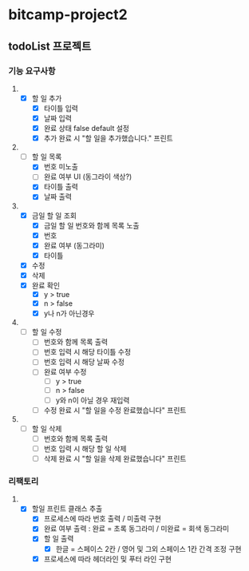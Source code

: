 # bitcamp-project2
## todoList 프로젝트

### 기능 요구사항
1. - [x] 할 일 추가
     - [x] 타이틀 입력
     - [x] 날짜 입력
     - [x] 완료 상태 false default 설정 
     - [x] 추가 완료 시 "할 일을 추가했습니다." 프린트
2. - [ ] 할 일 목록
     - [x] 번호 미노출 
     - [ ] 완료 여부 UI (동그라이 색상?)
     - [x] 타이틀 출력
     - [x] 날짜 출력
3. - [x] 금일 할 일 조회
     - [x] 금일 할 일 번호와 함께 목록 노출
     - [x] 번호
     - [x] 완료 여부 (동그라미)
     - [x] 타이틀
   - [x] 수정
   - [x] 삭제
   - [x] 완료 확인
     - [x] y > true
     - [x] n > false
     - [x] y나 n가 아닌경우
4. - [ ] 할 일 수정
     - [ ] 번호와 함께 목록 출력
     - [ ] 번호 입력 시 해당 타이틀 수정
     - [ ] 번호 입력 시 해당 날짜 수정
     - [ ] 완료 여부 수정
       - [ ] y > true
       - [ ] n > false
       - [ ] y와 n이 아닐 경우 재입력
     - [ ] 수정 완료 시 "할 일을 수정 완료했습니다" 프린트
5. - [ ] 할 일 삭제
     - [ ] 번호와 함께 목록 출력
     - [ ] 번호 입력 시 해당 할 일 삭제
     - [ ] 삭제 완료 시 "할 일을 삭제 완료했습니다" 프린트

### 리팩토리
1. - [x] 할일 프린트 클래스 추출
     - [x] 프로세스에 따라 번호 출력 / 미출력 구현
     - [x] 완료 여부 출력 : 완료 = 초록 동그라미 / 미완료 = 회색 동그라미
     - [x] 할 일 출력
       - [x] 한글 = 스페이스 2칸 / 영어 및 그외 스페이스 1칸 간격 조정 구현
     - [x] 프로세스에 따라 헤더라인 및 푸터 라인 구현
